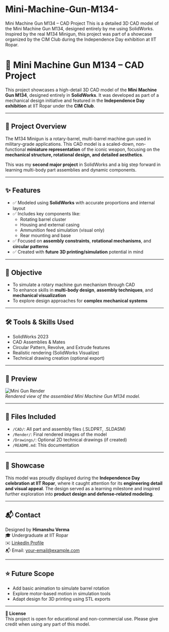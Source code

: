 # Mini-Machine-Gun-M134-
Mini Machine Gun M134 – CAD Project This is a detailed 3D CAD model of the Mini Machine Gun M134, designed entirely by me using SolidWorks. Inspired by the real M134 Minigun, this project was part of a showcase organized by the CIM Club during the Independence Day exhibition at IIT Ropar.
# 🔧 Mini Machine Gun M134 – CAD Project

This project showcases a high-detail 3D CAD model of the **Mini Machine Gun M134**, designed entirely in **SolidWorks**. It was developed as part of a mechanical design initiative and featured in the **Independence Day exhibition** at IIT Ropar under the **CIM Club**.

---

## 📌 Project Overview

The M134 Minigun is a rotary-barrel, multi-barrel machine gun used in military-grade applications. This CAD model is a scaled-down, non-functional **miniature representation** of the iconic weapon, focusing on the **mechanical structure, rotational design, and detailed aesthetics**.

This was my **second major project** in SolidWorks and a big step forward in learning multi-body part assemblies and dynamic components.

---

## ✨ Features

- ✅ Modeled using **SolidWorks** with accurate proportions and internal layout
- ✅ Includes key components like:
  - Rotating barrel cluster
  - Housing and external casing
  - Ammunition feed simulation (visual only)
  - Rear mounting and base
- ✅ Focused on **assembly constraints**, **rotational mechanisms**, and **circular patterns**
- ✅ Created with **future 3D printing/simulation** potential in mind

---

## 🎯 Objective

- To simulate a rotary machine gun mechanism through CAD
- To enhance skills in **multi-body design**, **assembly techniques**, and **mechanical visualization**
- To explore design approaches for **complex mechanical systems**

---

## 🛠️ Tools & Skills Used

- SolidWorks 2023
- CAD Assemblies & Mates
- Circular Pattern, Revolve, and Extrude features
- Realistic rendering (SolidWorks Visualize)
- Technical drawing creation (optional export)

---

## 📸 Preview

![Mini Gun Render](images/minigun_render.png)  
*Rendered view of the assembled Mini Machine Gun M134 model.*

---

## 📂 Files Included

- `/CAD/`: All part and assembly files (.SLDPRT, .SLDASM)
- `/Render/`: Final rendered images of the model
- `/Drawings/`: Optional 2D technical drawings (if created)
- `/README.md`: This documentation

---

## 📢 Showcase

This model was proudly displayed during the **Independence Day celebration at IIT Ropar**, where it caught attention for its **engineering detail and visual appeal**. The design served as a learning milestone and inspired further exploration into **product design and defense-related modeling**.

---

## 📬 Contact

Designed by **Himanshu Verma**  
🎓 Undergraduate at IIT Ropar  
✉️ [LinkedIn Profile](https://www.linkedin.com/in/your-profile/)  
📬 Email: your-email@example.com

---

## ⭐ Future Scope

- Add basic animation to simulate barrel rotation  
- Explore motor-based motion in simulation tools  
- Adapt design for 3D printing using STL exports

---

**🔗 License**  
This project is open for educational and non-commercial use. Please give credit when using any part of this model.

